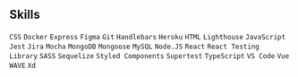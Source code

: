 ## Skills

`CSS` `Docker` `Express` `Figma` `Git` `Handlebars` `Heroku` `HTML` `Lighthouse` `JavaScript` `Jest` `Jira` `Mocha` `MongoDB` `Mongoose` `MySQL` `Node.JS` `React` `React Testing Library` `SASS` `Sequelize` `Styled Components` `Supertest` `TypeScript` `VS Code` `Vue` `WAVE` `Xd`
